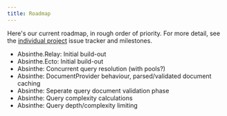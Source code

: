 ```yaml
---
title: Roadmap
---
```


Here's our current roadmap, in rough order of priority. For more detail, see the
[individual project](/projects) issue tracker and milestones.

- Absinthe.Relay: Initial build-out
- Absinthe.Ecto: Initial build-out
- Absinthe: Concurrent query resolution (with pools?)
- Absinthe: DocumentProvider behaviour, parsed/validated document caching
- Absinthe: Seperate query document validation phase
- Absinthe: Query complexity calculations
- Absinthe: Query depth/complexity limiting
